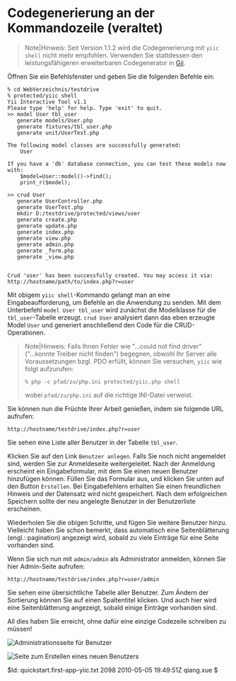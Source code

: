 Codegenerierung an der Kommandozeile (veraltet)
====================================

> Note|Hinweis: Seit Version 1.1.2 wird die Codegenerierung mit `yiic shell`
> nicht mehr empfohlen. Verwenden Sie stattdessen den leistungsfähigeren 
> erweiterbaren Codegenerator in [Gii](/doc/guide/topics.gii).

Öffnen Sie ein Befehlsfenster und geben Sie die folgenden Befehle ein:

~~~
% cd WebVerzeichnis/testdrive
% protected/yiic shell
Yii Interactive Tool v1.1
Please type 'help' for help. Type 'exit' to quit.
>> model User tbl_user
   generate models/User.php
   generate fixtures/tbl_user.php
   generate unit/UserTest.php

The following model classes are successfully generated:
    User

If you have a 'db' database connection, you can test these models now with:
    $model=User::model()->find();
    print_r($model);

>> crud User
   generate UserController.php
   generate UserTest.php
   mkdir D:/testdrive/protected/views/user
   generate create.php
   generate update.php
   generate index.php
   generate view.php
   generate admin.php
   generate _form.php
   generate _view.php


Crud 'user' has been successfully created. You may access it via:
http://hostname/path/to/index.php?r=user
~~~

Mit obigem `yiic shell`-Kommando gelangt man an eine Eingabeaufforderung, 
um Befehle an die Anwendung zu senden.  Mit dem Unterbefehl 
`model User tbl_user` wird zunächst die Modelklasse für die
`tbl_user`-Tabelle erzeugt. `crud User` analysiert dann das eben
erzeugte Model `User` und generiert anschließend den Code für die CRUD-Operationen.


> Note|Hinweis: Falls Ihnen Fehler wie "...could not find driver" 
> ("...konnte Treiber nicht finden") begegnen, obwohl Ihr Server
> alle Voraussetzungen bzgl. PDO erfüllt,  können Sie versuchen, 
> `yiic` wie folgt aufzurufen:
>
> ~~~
> % php -c pfad/zu/php.ini protected/yiic.php shell
> ~~~
> 
> wobei `pfad/zu/php.ini` auf die richtige INI-Datei verweist.

Sie können nun die Früchte Ihrer Arbeit genießen, indem sie folgende URL
aufrufen:

~~~
http://hostname/testdrive/index.php?r=user
~~~

Sie sehen eine Liste aller Benutzer in der Tabelle `tbl_user`.

Klicken Sie auf den Link `Benutzer anlegen`. Falls Sie noch nicht angemeldet
sind, werden Sie zur Anmeldeseite weitergeleitet. Nach der
Anmeldung erscheint ein Eingabeformular, mit dem Sie einen neuen
Benutzer hinzufügen können. Füllen Sie das Formular aus, und klicken Sie
unten auf den Button `Erstellen`. Bei Eingabefehlern erhalten Sie einen
freundlichen Hinweis und der Datensatz wird nicht gespeichert.
Nach dem erfolgreichen Speichern sollte der neu angelegte Benutzer in der
Benutzerliste erscheinen.

Wiederholen Sie die obigen Schritte, und fügen Sie weitere Benutzer hinzu.
Vielleicht haben Sie schon bemerkt, dass automatisch eine
Seitenblätterung (engl.: pagination) angezeigt wird, sobald zu viele Einträge
für eine Seite vorhanden sind.

Wenn Sie sich nun mit `admin/admin` als Administrator anmelden, können Sie
hier Admin-Seite aufrufen:

~~~
http://hostname/testdrive/index.php?r=user/admin
~~~

Sie sehen eine übersichtliche Tabelle aller Benutzer. Zum Ändern der
Sortierung können Sie auf einen Spaltentitel klicken. Und auch hier wird eine
Seitenblätterung angezeigt, sobald einige Einträge vorhanden sind.

All dies haben Sie erreicht, ohne dafür eine einzige Codezeile
schreiben zu müssen!

![Administrationsseite für Benutzer](first-app6.png)

![Seite zum Erstellen eines neuen Benutzers](first-app7.png)

<div class="revision">$Id: quickstart.first-app-yiic.txt 2098 2010-05-05 19:49:51Z qiang.xue $</div>
